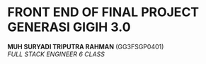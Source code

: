 # FRONT END OF FINAL PROJECT GENERASI GIGIH 3.0

**MUH SURYADI TRIPUTRA RAHMAN** (GG3FSGP0401) <br>
*FULL STACK ENGINEER 6 CLASS*
